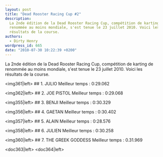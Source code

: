 ```yaml
---
layout: post
title: "Dead Rooster Racing Cup #2"
description:
  La 2nde édition de la Dead Rooster Racing Cup, compétition de karting de
  renommée au moins mondiale, s'est tenue le 23 juillet 2010. Voici les
  résultats de la course.
authors:
  - Dirty Henry
wordpress_id: 665
date: "2010-07-30 10:22:39 +0200"
---
```


La 2nde édition de la Dead Rooster Racing Cup, compétition de karting de
renommée au moins mondiale, s'est tenue le 23 juillet 2010. Voici les résultats
de la course.

<img361|left> ## 1. JULIO Meilleur temps : 0:29.062

<div style="clear: both"></div>

<img362|left> ## 2. JOE PISTOL Meilleur temps : 0:29.068

<div style="clear: both"></div>

<img355|left> ## 3. BENJI Meilleur temps : 0:30.329

<div style="clear: both"></div>

<img356|left> ## 4. GAETAN Meilleur temps : 0:30.402

<div style="clear: both"></div>

<img357|left> ## 5. ALAIN Meilleur temps : 0:28.576

<div style="clear: both"></div>

<img358|left> ## 6. JULIEN Meilleur temps : 0:30.258

<div style="clear: both"></div>

<img360|left> ## 7. THE GREEK GODDESS Meilleur temps : 0.31.969

<div style="clear: both"></div>

<doc363|left> <doc364|left>
